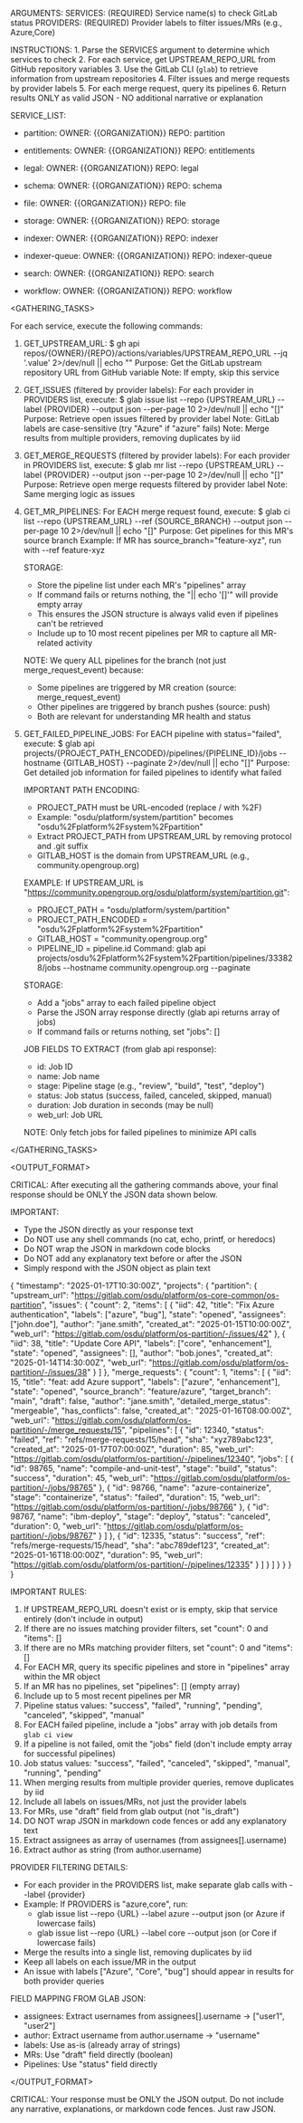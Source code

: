 ARGUMENTS:
    SERVICES: (REQUIRED) Service name(s) to check GitLab status
    PROVIDERS: (REQUIRED) Provider labels to filter issues/MRs (e.g., Azure,Core)

INSTRUCTIONS:
    1. Parse the SERVICES argument to determine which services to check
    2. For each service, get UPSTREAM_REPO_URL from GitHub repository variables
    3. Use the GitLab CLI (`glab`) to retrieve information from upstream repositories
    4. Filter issues and merge requests by provider labels
    5. For each merge request, query its pipelines
    6. Return results ONLY as valid JSON - NO additional narrative or explanation

SERVICE_LIST:
- partition:
    OWNER: {{ORGANIZATION}}
    REPO: partition

- entitlements:
    OWNER: {{ORGANIZATION}}
    REPO: entitlements

- legal:
    OWNER: {{ORGANIZATION}}
    REPO: legal

- schema:
    OWNER: {{ORGANIZATION}}
    REPO: schema

- file:
    OWNER: {{ORGANIZATION}}
    REPO: file

- storage:
    OWNER: {{ORGANIZATION}}
    REPO: storage

- indexer:
    OWNER: {{ORGANIZATION}}
    REPO: indexer

- indexer-queue:
    OWNER: {{ORGANIZATION}}
    REPO: indexer-queue

- search:
    OWNER: {{ORGANIZATION}}
    REPO: search

- workflow:
    OWNER: {{ORGANIZATION}}
    REPO: workflow


<GATHERING_TASKS>

For each service, execute the following commands:

1. GET_UPSTREAM_URL:
    $ gh api repos/{OWNER}/{REPO}/actions/variables/UPSTREAM_REPO_URL --jq '.value' 2>/dev/null || echo ""
    Purpose: Get the GitLab upstream repository URL from GitHub variable
    Note: If empty, skip this service

2. GET_ISSUES (filtered by provider labels):
    For each provider in PROVIDERS list, execute:
    $ glab issue list --repo {UPSTREAM_URL} --label {PROVIDER} --output json --per-page 10 2>/dev/null || echo "[]"
    Purpose: Retrieve open issues filtered by provider label
    Note: GitLab labels are case-sensitive (try "Azure" if "azure" fails)
    Note: Merge results from multiple providers, removing duplicates by iid

3. GET_MERGE_REQUESTS (filtered by provider labels):
    For each provider in PROVIDERS list, execute:
    $ glab mr list --repo {UPSTREAM_URL} --label {PROVIDER} --output json --per-page 10 2>/dev/null || echo "[]"
    Purpose: Retrieve open merge requests filtered by provider label
    Note: Same merging logic as issues

4. GET_MR_PIPELINES:
    For EACH merge request found, execute:
    $ glab ci list --repo {UPSTREAM_URL} --ref {SOURCE_BRANCH} --output json --per-page 10 2>/dev/null || echo "[]"
    Purpose: Get pipelines for this MR's source branch
    Example: If MR has source_branch="feature-xyz", run with --ref feature-xyz

    STORAGE:
    - Store the pipeline list under each MR's "pipelines" array
    - If command fails or returns nothing, the "|| echo '[]'" will provide empty array
    - This ensures the JSON structure is always valid even if pipelines can't be retrieved
    - Include up to 10 most recent pipelines per MR to capture all MR-related activity

    NOTE: We query ALL pipelines for the branch (not just merge_request_event) because:
    - Some pipelines are triggered by MR creation (source: merge_request_event)
    - Other pipelines are triggered by branch pushes (source: push)
    - Both are relevant for understanding MR health and status

5. GET_FAILED_PIPELINE_JOBS:
    For EACH pipeline with status="failed", execute:
    $ glab api projects/{PROJECT_PATH_ENCODED}/pipelines/{PIPELINE_ID}/jobs --hostname {GITLAB_HOST} --paginate 2>/dev/null || echo "[]"
    Purpose: Get detailed job information for failed pipelines to identify what failed

    IMPORTANT PATH ENCODING:
    - PROJECT_PATH must be URL-encoded (replace / with %2F)
    - Example: "osdu/platform/system/partition" becomes "osdu%2Fplatform%2Fsystem%2Fpartition"
    - Extract PROJECT_PATH from UPSTREAM_URL by removing protocol and .git suffix
    - GITLAB_HOST is the domain from UPSTREAM_URL (e.g., community.opengroup.org)

    EXAMPLE:
    If UPSTREAM_URL is "https://community.opengroup.org/osdu/platform/system/partition.git":
    - PROJECT_PATH = "osdu/platform/system/partition"
    - PROJECT_PATH_ENCODED = "osdu%2Fplatform%2Fsystem%2Fpartition"
    - GITLAB_HOST = "community.opengroup.org"
    - PIPELINE_ID = pipeline.id
    Command: glab api projects/osdu%2Fplatform%2Fsystem%2Fpartition/pipelines/333828/jobs --hostname community.opengroup.org --paginate

    STORAGE:
    - Add a "jobs" array to each failed pipeline object
    - Parse the JSON array response directly (glab api returns array of jobs)
    - If command fails or returns nothing, set "jobs": []

    JOB FIELDS TO EXTRACT (from glab api response):
    - id: Job ID
    - name: Job name
    - stage: Pipeline stage (e.g., "review", "build", "test", "deploy")
    - status: Job status (success, failed, canceled, skipped, manual)
    - duration: Job duration in seconds (may be null)
    - web_url: Job URL

    NOTE: Only fetch jobs for failed pipelines to minimize API calls

</GATHERING_TASKS>


<OUTPUT_FORMAT>

CRITICAL: After executing all the gathering commands above, your final response should be ONLY the JSON data shown below.

IMPORTANT:
- Type the JSON directly as your response text
- Do NOT use any shell commands (no cat, echo, printf, or heredocs)
- Do NOT wrap the JSON in markdown code blocks
- Do NOT add any explanatory text before or after the JSON
- Simply respond with the JSON object as plain text

{
  "timestamp": "2025-01-17T10:30:00Z",
  "projects": {
    "partition": {
      "upstream_url": "https://gitlab.com/osdu/platform/os-core-common/os-partition",
      "issues": {
        "count": 2,
        "items": [
          {
            "iid": 42,
            "title": "Fix Azure authentication",
            "labels": ["azure", "bug"],
            "state": "opened",
            "assignees": ["john.doe"],
            "author": "jane.smith",
            "created_at": "2025-01-15T10:00:00Z",
            "web_url": "https://gitlab.com/osdu/platform/os-partition/-/issues/42"
          },
          {
            "iid": 38,
            "title": "Update Core API",
            "labels": ["core", "enhancement"],
            "state": "opened",
            "assignees": [],
            "author": "bob.jones",
            "created_at": "2025-01-14T14:30:00Z",
            "web_url": "https://gitlab.com/osdu/platform/os-partition/-/issues/38"
          }
        ]
      },
      "merge_requests": {
        "count": 1,
        "items": [
          {
            "iid": 15,
            "title": "feat: add Azure support",
            "labels": ["azure", "enhancement"],
            "state": "opened",
            "source_branch": "feature/azure",
            "target_branch": "main",
            "draft": false,
            "author": "jane.smith",
            "detailed_merge_status": "mergeable",
            "has_conflicts": false,
            "created_at": "2025-01-16T08:00:00Z",
            "web_url": "https://gitlab.com/osdu/platform/os-partition/-/merge_requests/15",
            "pipelines": [
              {
                "id": 12340,
                "status": "failed",
                "ref": "refs/merge-requests/15/head",
                "sha": "xyz789abc123",
                "created_at": "2025-01-17T07:00:00Z",
                "duration": 85,
                "web_url": "https://gitlab.com/osdu/platform/os-partition/-/pipelines/12340",
                "jobs": [
                  {
                    "id": 98765,
                    "name": "compile-and-unit-test",
                    "stage": "build",
                    "status": "success",
                    "duration": 45,
                    "web_url": "https://gitlab.com/osdu/platform/os-partition/-/jobs/98765"
                  },
                  {
                    "id": 98766,
                    "name": "azure-containerize",
                    "stage": "containerize",
                    "status": "failed",
                    "duration": 15,
                    "web_url": "https://gitlab.com/osdu/platform/os-partition/-/jobs/98766"
                  },
                  {
                    "id": 98767,
                    "name": "ibm-deploy",
                    "stage": "deploy",
                    "status": "canceled",
                    "duration": 0,
                    "web_url": "https://gitlab.com/osdu/platform/os-partition/-/jobs/98767"
                  }
                ]
              },
              {
                "id": 12335,
                "status": "success",
                "ref": "refs/merge-requests/15/head",
                "sha": "abc789def123",
                "created_at": "2025-01-16T18:00:00Z",
                "duration": 95,
                "web_url": "https://gitlab.com/osdu/platform/os-partition/-/pipelines/12335"
              }
            ]
          }
        ]
      }
    }
  }
}

IMPORTANT RULES:
1. If UPSTREAM_REPO_URL doesn't exist or is empty, skip that service entirely (don't include in output)
2. If there are no issues matching provider filters, set "count": 0 and "items": []
3. If there are no MRs matching provider filters, set "count": 0 and "items": []
4. For EACH MR, query its specific pipelines and store in "pipelines" array within the MR object
5. If an MR has no pipelines, set "pipelines": [] (empty array)
6. Include up to 5 most recent pipelines per MR
7. Pipeline status values: "success", "failed", "running", "pending", "canceled", "skipped", "manual"
8. For EACH failed pipeline, include a "jobs" array with job details from `glab ci view`
9. If a pipeline is not failed, omit the "jobs" field (don't include empty array for successful pipelines)
10. Job status values: "success", "failed", "canceled", "skipped", "manual", "running", "pending"
11. When merging results from multiple provider queries, remove duplicates by iid
12. Include all labels on issues/MRs, not just the provider labels
13. For MRs, use "draft" field from glab output (not "is_draft")
14. DO NOT wrap JSON in markdown code fences or add any explanatory text
15. Extract assignees as array of usernames (from assignees[].username)
16. Extract author as string (from author.username)

PROVIDER FILTERING DETAILS:
- For each provider in the PROVIDERS list, make separate glab calls with --label {provider}
- Example: If PROVIDERS is "azure,core", run:
  - glab issue list --repo {URL} --label azure --output json (or Azure if lowercase fails)
  - glab issue list --repo {URL} --label core --output json (or Core if lowercase fails)
- Merge the results into a single list, removing duplicates by iid
- Keep all labels on each issue/MR in the output
- An issue with labels ["Azure", "Core", "bug"] should appear in results for both provider queries

FIELD MAPPING FROM GLAB JSON:
- assignees: Extract usernames from assignees[].username → ["user1", "user2"]
- author: Extract username from author.username → "username"
- labels: Use as-is (already array of strings)
- MRs: Use "draft" field directly (boolean)
- Pipelines: Use "status" field directly

</OUTPUT_FORMAT>


CRITICAL: Your response must be ONLY the JSON output. Do not include any narrative, explanations, or markdown code fences. Just raw JSON.
